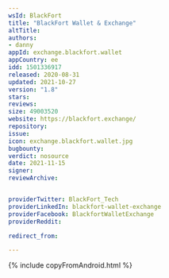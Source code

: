 ```yaml
---
wsId: BlackFort
title: "BlackFort Wallet & Exchange"
altTitle: 
authors:
- danny
appId: exchange.blackfort.wallet
appCountry: ee
idd: 1501336917
released: 2020-08-31
updated: 2021-10-27
version: "1.8"
stars: 
reviews: 
size: 49003520
website: https://blackfort.exchange/
repository: 
issue: 
icon: exchange.blackfort.wallet.jpg
bugbounty: 
verdict: nosource
date: 2021-11-15
signer: 
reviewArchive:


providerTwitter: BlackFort_Tech
providerLinkedIn: blackfort-wallet-exchange
providerFacebook: BlackfortWalletExchange
providerReddit: 

redirect_from:

---
```


{% include copyFromAndroid.html %}
